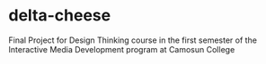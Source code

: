 # delta-cheese
Final Project for Design Thinking course in the first semester of the Interactive Media Development program at Camosun College
